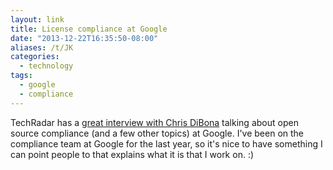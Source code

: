 ```yaml
---
layout: link
title: License compliance at Google
date: "2013-12-22T16:35:50-08:00"
aliases: /t/JK
categories:
  - technology
tags:
  - google
  - compliance
---
```


TechRadar has a [great interview with Chris DiBona][techradar] talking about open source compliance (and a few other
topics) at Google. I've been on the compliance team at Google for the last year, so it's nice to have something I can
point people to that explains what it is that I work on. :)

[techradar]: https://web.archive.org/web/2013/http://www.techradar.com/us/news/software/how-open-source-changed-google-and-how-google-changed-open-source-1206582
